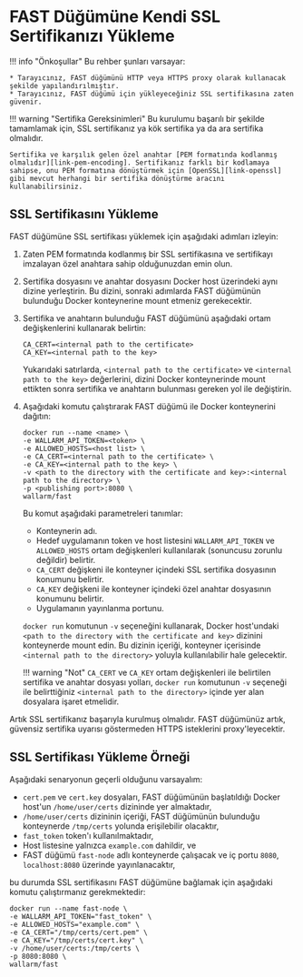 [link-openssl]:                 https://www.openssl.org/docs/man1.0.2/man1/x509.html
[link-pem-encoding]:            https://www.ssl.com/guide/pem-der-crt-and-cer-x-509-encodings-and-conversions/

# FAST Düğümüne Kendi SSL Sertifikanızı Yükleme

!!! info "Önkoşullar"
    Bu rehber şunları varsayar:
    
    * Tarayıcınız, FAST düğümünü HTTP veya HTTPS proxy olarak kullanacak şekilde yapılandırılmıştır.
    * Tarayıcınız, FAST düğümü için yükleyeceğiniz SSL sertifikasına zaten güvenir.

!!! warning "Sertifika Gereksinimleri"
    Bu kurulumu başarılı bir şekilde tamamlamak için, SSL sertifikanız ya kök sertifika ya da ara sertifika olmalıdır.
    
    Sertifika ve karşılık gelen özel anahtar [PEM formatında kodlanmış olmalıdır][link-pem-encoding]. Sertifikanız farklı bir kodlamaya sahipse, onu PEM formatına dönüştürmek için [OpenSSL][link-openssl] gibi mevcut herhangi bir sertifika dönüştürme aracını kullanabilirsiniz.

## SSL Sertifikasını Yükleme

FAST düğümüne SSL sertifikası yüklemek için aşağıdaki adımları izleyin:
1.  Zaten PEM formatında kodlanmış bir SSL sertifikasına ve sertifikayı imzalayan özel anahtara sahip olduğunuzdan emin olun.

2.  Sertifika dosyasını ve anahtar dosyasını Docker host üzerindeki aynı dizine yerleştirin. Bu dizini, sonraki adımlarda FAST düğümünün bulunduğu Docker konteynerine mount etmeniz gerekecektir.

3.  Sertifika ve anahtarın bulunduğu FAST düğümünü aşağıdaki ortam değişkenlerini kullanarak belirtin:

    ```
    CA_CERT=<internal path to the certificate>
    CA_KEY=<internal path to the key>
    ```
    
    Yukarıdaki satırlarda, `<internal path to the certificate>` ve `<internal path to the key>` değerlerini, dizini Docker konteynerinde mount ettikten sonra sertifika ve anahtarın bulunması gereken yol ile değiştirin.

4.  Aşağıdaki komutu çalıştırarak FAST düğümü ile Docker konteynerini dağıtın:

    ```
    docker run --name <name> \ 
    -e WALLARM_API_TOKEN=<token> \
    -e ALLOWED_HOSTS=<host list> \
    -e CA_CERT=<internal path to the certificate> \
    -e CA_KEY=<internal path to the key> \
    -v <path to the directory with the certificate and key>:<internal path to the directory> \
    -p <publishing port>:8080 \
    wallarm/fast
    ```
    
    Bu komut aşağıdaki parametreleri tanımlar:
    
    * Konteynerin adı.
    * Hedef uygulamanın token ve host listesini `WALLARM_API_TOKEN` ve `ALLOWED_HOSTS` ortam değişkenleri kullanılarak (sonuncusu zorunlu değildir) belirtir.
    * `CA_CERT` değişkeni ile konteyner içindeki SSL sertifika dosyasının konumunu belirtir.
    * `CA_KEY` değişkeni ile konteyner içindeki özel anahtar dosyasının konumunu belirtir.
    * Uygulamanın yayınlanma portunu.
    
    `docker run` komutunun `-v` seçeneğini kullanarak, Docker host'undaki `<path to the directory with the certificate and key>` dizinini konteynerde mount edin. Bu dizinin içeriği, konteyner içerisinde `<internal path to the directory>` yoluyla kullanılabilir hale gelecektir.
        
    !!! warning "Not"
        `CA_CERT` ve `CA_KEY` ortam değişkenleri ile belirtilen sertifika ve anahtar dosyası yolları, `docker run` komutunun `-v` seçeneği ile belirttiğiniz `<internal path to the directory>` içinde yer alan dosyalara işaret etmelidir.

Artık SSL sertifikanız başarıyla kurulmuş olmalıdır. FAST düğümünüz artık, güvensiz sertifika uyarısı göstermeden HTTPS isteklerini proxy'leyecektir.

## SSL Sertifikası Yükleme Örneği

Aşağıdaki senaryonun geçerli olduğunu varsayalım:
* `cert.pem` ve `cert.key` dosyaları, FAST düğümünün başlatıldığı Docker host'un `/home/user/certs` dizininde yer almaktadır,
* `/home/user/certs` dizininin içeriği, FAST düğümünün bulunduğu konteynerde `/tmp/certs` yolunda erişilebilir olacaktır,
* `fast_token` token'ı kullanılmaktadır,
* Host listesine yalnızca `example.com` dahildir, ve
* FAST düğümü `fast-node` adlı konteynerde çalışacak ve iç portu `8080`, `localhost:8080` üzerinde yayınlanacaktır,

bu durumda SSL sertifikasını FAST düğümüne bağlamak için aşağıdaki komutu çalıştırmanız gerekmektedir:

```
docker run --name fast-node \
-e WALLARM_API_TOKEN="fast_token" \
-e ALLOWED_HOSTS="example.com" \
-e CA_CERT="/tmp/certs/cert.pem" \
-e CA_KEY="/tmp/certs/cert.key" \
-v /home/user/certs:/tmp/certs \
-p 8080:8080 \
wallarm/fast
```